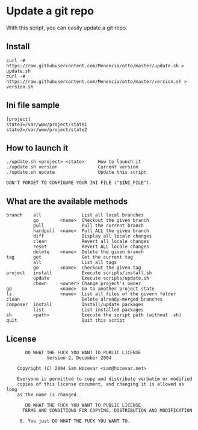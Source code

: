# Update a git repo

With this script, you can easily update a git repo.

## Install

```
curl -# https://raw.githubusercontent.com/Menencia/otto/master/update.sh > update.sh
curl -# https://raw.githubusercontent.com/Menencia/otto/master/version.sh > version.sh
```

## Ini file sample

```
[project]
state1=/var/www/project/state1
state2=/var/www/project/state2
```

## How to launch it

```
./update.sh <project> <state>     How to launch it
./update.sh version               Current version
./update.sh update                Update this script

DON'T FORGET TO CONFIGURE YOUR INI FILE ("$INI_FILE").
```

## What are the available methods

```
branch    all               List all local branches
          go        <name>  Checkout the given branch
          pull              Pull the current branch
          hardpull  <name>  Pull ALL the given branch
          diff              Display all locale changes
          clean             Revert all locale changes
          reset             Revert ALL locale changes
          delete    <name>  Delete the given branch
tag       get               Get the current tag
          all               List all tags
          go        <name>  Checkout the given tag
project   install           Execute scripts/install.sh
          update            Execute scripts/update.sh
          chown     <owner> Change project's owner 
go                  <name>  Go to another project state
ls                  <name>  List all files of the givern folder
clean                       Delete already-merged branches
composer  install           Install/update packages
          list              List installed packages
sh        <path>            Execute the script path (without .sh)
quit                        Quit this script
```

## License

           DO WHAT THE FUCK YOU WANT TO PUBLIC LICENSE
                   Version 2, December 2004
 
        Copyright (C) 2004 Sam Hocevar <sam@hocevar.net>
 
        Everyone is permitted to copy and distribute verbatim or modified
        copies of this license document, and changing it is allowed as long
        as the name is changed.
 
           DO WHAT THE FUCK YOU WANT TO PUBLIC LICENSE
          TERMS AND CONDITIONS FOR COPYING, DISTRIBUTION AND MODIFICATION
 
         0. You just DO WHAT THE FUCK YOU WANT TO.

